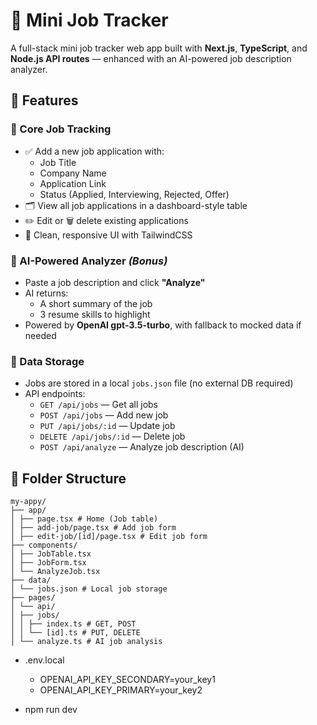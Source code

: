 # 🚀 Mini Job Tracker

A full-stack mini job tracker web app built with **Next.js**, **TypeScript**, and **Node.js API routes** — enhanced with an AI-powered job description analyzer.

## 📌 Features

### 🎯 Core Job Tracking
- ✅ Add a new job application with:
  - Job Title
  - Company Name
  - Application Link
  - Status (Applied, Interviewing, Rejected, Offer)
- 🗂️ View all job applications in a dashboard-style table
- ✏️ Edit or 🗑️ delete existing applications
- 🎨 Clean, responsive UI with TailwindCSS

### 🤖 AI-Powered Analyzer *(Bonus)*
- Paste a job description and click **"Analyze"**
- AI returns:
  - A short summary of the job
  - 3 resume skills to highlight
- Powered by **OpenAI gpt-3.5-turbo**, with fallback to mocked data if needed

### 💾 Data Storage
- Jobs are stored in a local `jobs.json` file (no external DB required)
- API endpoints:
  - `GET /api/jobs` — Get all jobs
  - `POST /api/jobs` — Add new job
  - `PUT /api/jobs/:id` — Update job
  - `DELETE /api/jobs/:id` — Delete job
  - `POST /api/analyze` — Analyze job description (AI)

## 📂 Folder Structure

```
my-appy/
├── app/
│ ├── page.tsx # Home (Job table)
│ ├── add-job/page.tsx # Add job form
│ ├── edit-job/[id]/page.tsx # Edit job form
├── components/
│ ├── JobTable.tsx
│ ├── JobForm.tsx
│ └── AnalyzeJob.tsx
├── data/
│ └── jobs.json # Local job storage
├── pages/
│ └── api/
│ ├── jobs/
│ │ ├── index.ts # GET, POST
│ │ └── [id].ts # PUT, DELETE
│ └── analyze.ts # AI job analysis

```

- .env.local
    - OPENAI_API_KEY_SECONDARY=your_key1
    - OPENAI_API_KEY_PRIMARY=your_key2

- npm run dev
